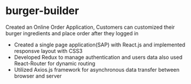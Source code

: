# burger-builder

Created an Online Order Application, Customers can customized their burger ingredients and place order after they
logged in


* Created a single page application(SAP) with React.js and implemented responsve layout with CSS3 
*	Developed Redux to manage authentication and users data also used React-Router for dynamic routing
*	Utilized Axios.js framework for asynchronous data transfer between browser and server

